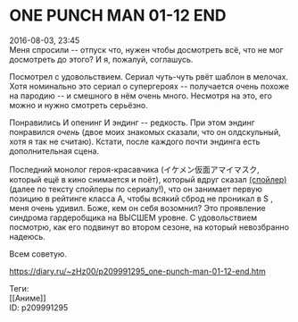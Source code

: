 ONE PUNCH MAN 01-12 END
========================

   
 2016-08-03, 23:45   
  Меня спросили -- отпуск что, нужен чтобы досмотреть всё, что не мог досмотреть до этого? И я, пожалуй, соглашусь.   
   
 Посмотрел с удовольствием. Сериал чуть-чуть рвёт шаблон в мелочах. Хотя номинально это сериал о супергероях -- получается очень похоже на пародию -- и смешного в нём очень много. Несмотря на это, его можно и нужно смотреть серьёзно.   
   
 Понравились И опенинг И эндинг -- редкость. При этом эндинг понравился  *очень*  (двое моих знакомых сказали, что он олдскульный, хотя я так не считаю). Кстати, после каждого почти эндинга есть дополнительная сцена.   
   
 Последний монолог героя-красавчика (イケメン仮面アマイマスク, который ещё в кино снимается и поёт), который вдруг сказал  [(спойлер)](https://zHz00.diary.ru/p209991295.htm?index=1#linkmore209991295m1)    (далее по тексту спойлеры по сериалу!), что он занимает первую позицию в рейтинге класса A, чтобы всякий сброд не проникал в S   , меня очень удивил. Боже, кем он себя возомнил? Это проявление синдрома гардеробщика на ВЫСШЕМ уровне. С удовольствием посмотрю, как его подвинут во втором сезоне, на который невозбранно надеюсь.   
   
 Всем советую.   
    
 <https://diary.ru/~zHz00/p209991295_one-punch-man-01-12-end.htm>   
   
 Теги:   
 [[Аниме]]   
 ID: p209991295